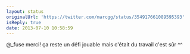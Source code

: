 ```yaml
---
layout: status
originalUrl: 'https://twitter.com/marcgg/status/354917661089595393'
isReply: true
date: 2013-07-10 10:58:59
---
```


@_fuse merci! ça reste un défi jouable mais c'était du travail c'est sûr ^^
